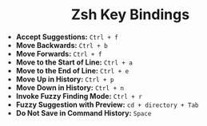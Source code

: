 <h1 align="center" id="title">Zsh Key Bindings</h1>


- **Accept Suggestions:** `Ctrl + f`
- **Move Backwards:** `Ctrl + b`
- **Move Forwards:** `Ctrl + f`
- **Move to the Start of Line:** `Ctrl + a`
- **Move to the End of Line:** `Ctrl + e`
- **Move Up in History:** `Ctrl + p`
- **Move Down in History:** `Ctrl + n`
- **Invoke Fuzzy Finding Mode:** `Ctrl + r`
- **Fuzzy Suggestion with Preview:** `cd + directory + Tab`
- **Do Not Save in Command History:** `Space`
